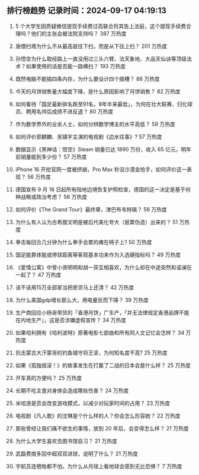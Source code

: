 
## 排行榜趋势 记录时间：2024-09-17 04:19:13
  
  1. 5 个大学生因质疑微信提现手续费过高联合将其告上法庭，这个提现手续费合理吗？他们的主张会被法院支持吗？ 387 万热度
    
  2. 唐僧扫塔为什么不从最高层往下扫，而是从下往上扫？ 201 万热度
    
  3. 孙悟空为什么取经路上一直没用过三头六臂、法天象地、大品天仙诀等顶级法术？如果使用的话是否能一路横扫？ 193 万热度
    
  4. 既然电脑不能插四条内存，为什么要设计四个插槽？ 86 万热度
    
  5. 今天的月饼销售量大幅度下降，是什么原因影响了月饼销售？ 82 万热度
    
  6. 如何看待「国足最新排名跌至91名，8年半来最低」，为何在壮大联赛、归化球员、聘用名帅后成绩不进反退？ 80 万热度
    
  7. 作为数学界外的业余人士，如何分辨数学博主的水平高低？ 59 万热度
    
  8. 如何评价郭麒麟、吴镇宇主演的电视剧《边水往事》? 57 万热度
    
  9. 数据显示《黑神话：悟空》Steam 销量已达 1890 万份，收入 65 亿元，明年前销量能到多少份？ 57 万热度
    
  10. iPhone 16 开抢官网一度被挤崩，Pro Max 秒没沙漠金抢手，如何评价这一表现？ 56 万热度
    
  11. 德国宣布 9 月 16 日起所有陆地边境恢复护照检查，德国的这一决定是基于何种战略或政治考虑？ 56 万热度
    
  12. 如何评价《The Grand Tour》最终章，津巴布韦特辑？ 56 万热度
    
  13. 为什么有人认为古希腊文明是被后代美化夸大（层累伪造）出来的？ 51 万热度
    
  14. 拳击每回合几分钟为什么拳手会累的瘫在椅子上? 50 万热度
    
  15. 国足能靠体能或停球距离等客观基本功来作为入选硬指标吗？ 49 万热度
    
  16. 《爱情公寓》中曾小贤明明和胡一菲互相喜欢，为什么却在中途突然和诺澜在一起了？ 47 万热度
    
  17. 该不该用15万全部家当把房贷马上还清？ 42 万热度
    
  18. 为什么美国gdp增长那么大，用电量反而下降？ 39 万热度
    
  19. 生产商回应小杨哥带货的「香港月饼」广东产，「并无法律规定香港品牌不能在内地生产」，这是否涉嫌虚假宣传？ 34 万热度
    
  20. 如果哈利拥有《哈利波特》原著电影七部曲和所有同人文记忆会怎样？ 34 万热度
    
  21. 抗击蒙古大汗蒙哥的钓鱼城守将王坚，为何知名度不高? 25 万热度
    
  22. 如果《孤独摇滚！》的故事发生在打赢了二战的日本会是什么样？ 25 万热度
    
  23. 开车真的方便吗？ 25 万热度
    
  24. 长期不吃主食对身体会造成哪些伤害？ 24 万热度
    
  25. 米哈游是否会改变游戏模式，以减少对玩家时间的占用？ 23 万热度
    
  26. 电视剧《凡人歌》的沈琳是个什么样的人？你会怎么形容她？ 22 万热度
    
  27. 那些曾经让我们痛不欲生的事情，放到 20 年后，会变得怎么样？ 21 万热度
    
  28. 为什么大学生喜欢去图书馆自习？ 21 万热度
    
  29. 武磊费南多回中超双双进球，说明了什么？ 21 万热度
    
  30. 宇航员连牺牲都不怕，为什么从月球上看地球会感到无比恐惧？ 7 万热度
    